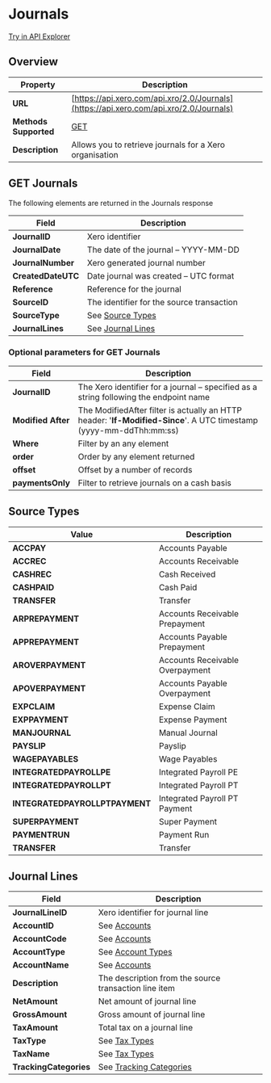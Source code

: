 # Journals

[Try in API Explorer](https://api-explorer.xero.com/accounting/journals)

## Overview

| Property | Description |
|----------|-------------|
| **URL** | [https://api.xero.com/api.xro/2.0/Journals](https://api.xero.com/api.xro/2.0/Journals) |
| **Methods Supported** | [GET](#get-journals) |
| **Description** | Allows you to retrieve journals for a Xero organisation |

## GET Journals

The following elements are returned in the Journals response

| Field | Description |
|-------|-------------|
| **JournalID** | Xero identifier |
| **JournalDate** | The date of the journal – YYYY-MM-DD |
| **JournalNumber** | Xero generated journal number |
| **CreatedDateUTC** | Date journal was created – UTC format |
| **Reference** | Reference for the journal |
| **SourceID** | The identifier for the source transaction |
| **SourceType** | See [Source Types](#source-types) |
| **JournalLines** | See [Journal Lines](#journal-lines) |

### Optional parameters for GET Journals

| Field | Description |
|-------|-------------|
| **JournalID** | The Xero identifier for a journal – specified as a string following the endpoint name |
| **Modified After** | The ModifiedAfter filter is actually an HTTP header: '**If-Modified-Since**'. A UTC timestamp (yyyy-mm-ddThh:mm:ss) |
| **Where** | Filter by an any element |
| **order** | Order by any element returned |
| **offset** | Offset by a number of records |
| **paymentsOnly** | Filter to retrieve journals on a cash basis |

## Source Types

| Value | Description |
|-------|-------------|
| **ACCPAY** | Accounts Payable |
| **ACCREC** | Accounts Receivable |
| **CASHREC** | Cash Received |
| **CASHPAID** | Cash Paid |
| **TRANSFER** | Transfer |
| **ARPREPAYMENT** | Accounts Receivable Prepayment |
| **APPREPAYMENT** | Accounts Payable Prepayment |
| **AROVERPAYMENT** | Accounts Receivable Overpayment |
| **APOVERPAYMENT** | Accounts Payable Overpayment |
| **EXPCLAIM** | Expense Claim |
| **EXPPAYMENT** | Expense Payment |
| **MANJOURNAL** | Manual Journal |
| **PAYSLIP** | Payslip |
| **WAGEPAYABLES** | Wage Payables |
| **INTEGRATEDPAYROLLPE** | Integrated Payroll PE |
| **INTEGRATEDPAYROLLPT** | Integrated Payroll PT |
| **INTEGRATEDPAYROLLPTPAYMENT** | Integrated Payroll PT Payment |
| **SUPERPAYMENT** | Super Payment |
| **PAYMENTRUN** | Payment Run |
| **TRANSFER** | Transfer |

## Journal Lines

| Field | Description |
|-------|-------------|
| **JournalLineID** | Xero identifier for journal line |
| **AccountID** | See [Accounts](/documentation/api/accounting/accounts) |
| **AccountCode** | See [Accounts](/documentation/api/accounting/accounts) |
| **AccountType** | See [Account Types](/documentation/api/accounting/types#accounts) |
| **AccountName** | See [Accounts](/documentation/api/accounting/accounts) |
| **Description** | The description from the source transaction line item |
| **NetAmount** | Net amount of journal line |
| **GrossAmount** | Gross amount of journal line |
| **TaxAmount** | Total tax on a journal line |
| **TaxType** | See [Tax Types](/documentation/api/accounting/types#tax-rates) |
| **TaxName** | See [Tax Types](/documentation/api/accounting/types#tax-rates) |
| **TrackingCategories** | See [Tracking Categories](/documentation/api/accounting/trackingcategories) |